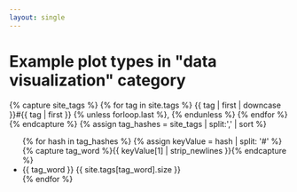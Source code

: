 ```yaml
---
layout: single
---
```



<h1>Example plot types in "data visualization" category</h1>

{% capture site_tags %}
	{% for tag in site.tags %}
		{{ tag | first | downcase }}#{{ tag | first }}
		{% unless forloop.last %},
		{% endunless %}
	{% endfor %}
{% endcapture %}
{% assign tag_hashes = site_tags | split:',' | sort %}

<ul class="list-group">
	{% for hash in tag_hashes %}
	  {% assign keyValue = hash | split: '#' %}
	  {% capture tag_word %}{{ keyValue[1] | strip_newlines }}{% endcapture %}
	  <li class="list-group-item">
	    {{ tag_word }}
	    <span class="">{{ site.tags[tag_word].size }}</span>
	  </li>
	{% endfor %}
</ul>
